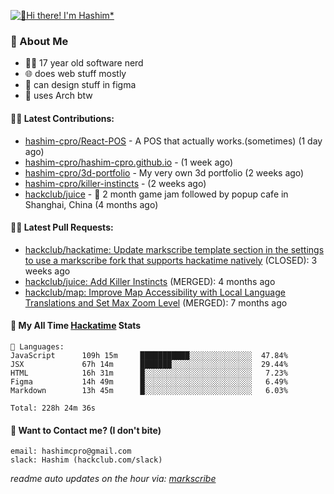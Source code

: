 [![👋Hi there! I'm Hashim*](/assets/intro.gif "Go To hashim-ali.work")](https://hashim-ali.work)

### 📖 About Me
- 👨‍💻 17 year old software nerd
- 🌐 does web stuff mostly
- 🎨 can design stuff in figma
- 🐧 uses Arch btw

#### 👷‍♂️ Latest Contributions:
- [hashim-cpro/React-POS](https://github.com/hashim-cpro/React-POS) - A POS that actually works.(sometimes) (1 day ago)
- [hashim-cpro/hashim-cpro.github.io](https://github.com/hashim-cpro/hashim-cpro.github.io) -  (1 week ago)
- [hashim-cpro/3d-portfolio](https://github.com/hashim-cpro/3d-portfolio) - My very own 3d portfolio (2 weeks ago)
- [hashim-cpro/killer-instincts](https://github.com/hashim-cpro/killer-instincts) -  (2 weeks ago)
- [hackclub/juice](https://github.com/hackclub/juice) - 🧃 2 month game jam followed by popup cafe in Shanghai, China (4 months ago)

#### 🧑‍💻 Latest Pull Requests:
- [hackclub/hackatime: Update markscribe template section in the settings to use a markscribe fork that supports hackatime natively](https://github.com/hackclub/hackatime/pull/258) (CLOSED): 3 weeks ago
- [hackclub/juice: Add  Killer Instincts](https://github.com/hackclub/juice/pull/248) (MERGED): 4 months ago
- [hackclub/map: Improve Map Accessibility with Local Language Translations and Set Max Zoom Level](https://github.com/hackclub/map/pull/12) (MERGED): 7 months ago

#### 📡 My All Time [Hackatime](https://hackatime.hackclub.com) Stats
```
💾 Languages:
JavaScript      109h 15m     ███████████░░░░░░░░░░░░░░  47.84%
JSX             67h 14m      ███████░░░░░░░░░░░░░░░░░░  29.44%
HTML            16h 31m      █░░░░░░░░░░░░░░░░░░░░░░░░   7.23%
Figma           14h 49m      █░░░░░░░░░░░░░░░░░░░░░░░░   6.49%
Markdown        13h 45m      █░░░░░░░░░░░░░░░░░░░░░░░░   6.03%

Total: 228h 24m 36s
```
#### 📮 Want to Contact me? (I don't bite)
```
email: hashimcpro@gmail.com
slack: Hashim (hackclub.com/slack)
```
_readme auto updates on the hour via: [markscribe](https://github.com/hashim-cpro/markscribe)_
